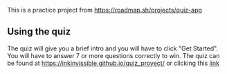 This is a practice project from https://roadmap.sh/projects/quiz-app

## Using the quiz

The quiz will give you a brief intro and you will have to click "Get Started". You will have to answer 7 or more questions correctly to win. The quiz can be found at  https://inkinvissible.github.io/quiz_proyect/ or clicking this [link]( https://inkinvissible.github.io/quiz_proyect/)

